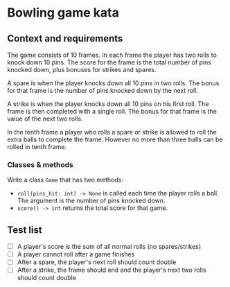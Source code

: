 # Bowling game kata

## Context and requirements

The game consists of 10 frames. In each frame the player has two rolls to 
knock down 10 pins. The score for the frame is the total number of pins 
knocked down, plus bonuses for strikes and spares.

A spare is when the player knocks down all 10 pins in two rolls. The bonus for 
that frame is the number of pins knocked down by the next roll.

A strike is when the player knocks down all 10 pins on his first roll. The 
frame is then completed with a single roll. The bonus for that frame is the 
value of the next two rolls.

In the tenth frame a player who rolls a spare or strike is allowed to roll the 
extra balls to complete the frame. However no more than three balls can be 
rolled in tenth frame.

### Classes & methods

Write a class `Game` that has two methods:

- `roll(pins_hit: int) -> None` is called each time the player rolls a ball. 
The argument is the number of pins knocked down.
- `score() -> int` returns the total score for that game.

## Test list

- [ ] A player's score is the sum of all normal rolls (no spares/strikes)
- [ ] A player cannot roll after a game finishes
- [ ] After a spare, the player's next roll should count double
- [ ] After a strike, the frame should end and the player's next two rolls should count double